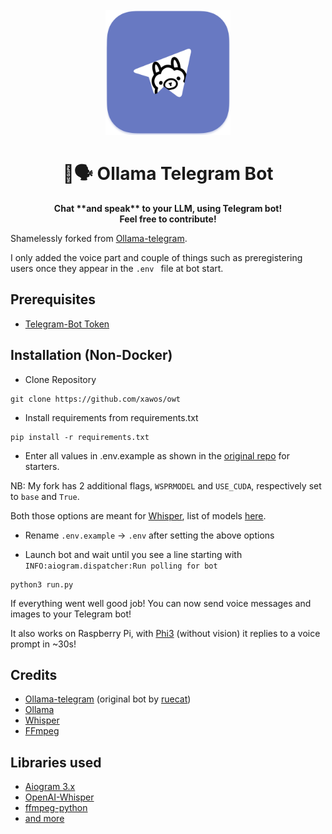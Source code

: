 <div  align="center">
<br>
<a  href="">
<img  src="res/github/ollama-telegram-readme.png"  width="200"  height="200">
</a>
<h1>🦙🗣️ Ollama Telegram Bot</h1>
<p>
<b>Chat **and speak** to your LLM, using Telegram bot!</b><br>
<b>Feel free to contribute!</b><br>
</p>
</div>

Shamelessly forked from [Ollama-telegram](https://github.com/ruecat/ollama-telegram).

I only added the voice part and couple of things such as preregistering users once they appear in the `.env ` file at bot start.

## Prerequisites
- [Telegram-Bot Token](https://core.telegram.org/bots#6-botfather)
  
## Installation (Non-Docker)
+ Clone Repository
```
git clone https://github.com/xawos/owt
```
+ Install requirements from requirements.txt
```
pip install -r requirements.txt
```
+ Enter all values in .env.example as shown in the [original repo](https://github.com/ruecat/ollama-telegram)  for starters.

NB: My fork has 2 additional flags, `WSPRMODEL` and `USE_CUDA`, respectively set to `base` and `True`.

Both those options are meant for [Whisper](https://github.com/openai/whisper), list of models [here](https://github.com/openai/whisper?tab=readme-ov-file#available-models-and-languages). 
  
+ Rename `.env.example` -> `.env` after setting the above options
  
+ Launch bot and wait until you see a line starting with `INFO:aiogram.dispatcher:Run polling for bot`
  
```
python3 run.py
```
If everything went well good job! You can now send voice messages and images to your Telegram bot!

It also works on Raspberry Pi, with [Phi3](https://ollama.com/library/phi3) (without vision) it replies to a voice prompt in ~30s!

  
  
  

## Credits

+ [Ollama-telegram](https://github.com/ruecat/ollama-telegram) (original bot by [ruecat](https://github.com/ruecat/))
+ [Ollama](https://github.com/jmorganca/ollama)
+ [Whisper](https://github.com/openai/whisper)
+ [FFmpeg](https://github.com/FFmpeg/FFmpeg)  

## Libraries used

+ [Aiogram 3.x](https://github.com/aiogram/aiogram)
+ [OpenAI-Whisper](https://pypi.org/project/openai-whisper/)
+ [ffmpeg-python](https://github.com/kkroening/ffmpeg-python)
+ [and more](https://github.com/xawos/owt/blob/main/requirements.txt)
